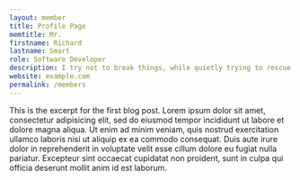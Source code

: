```yaml
---
layout: member
title: Profile Page 
memtitle: Mr.
firstname: Richard
lastname: Smart
role: Software Developer
description: I try not to break things, while quietly trying to rescue lolcats.
website: example.com
permalink: /members
---
```


  This is the excerpt for the first blog post.   Lorem ipsum dolor sit amet, consectetur adipisicing elit, sed do eiusmod tempor incididunt ut labore et dolore magna aliqua. Ut enim ad minim veniam, quis nostrud exercitation ullamco laboris nisi ut aliquip ex ea commodo consequat. Duis aute irure dolor in reprehenderit in voluptate velit esse cillum dolore eu fugiat nulla pariatur. Excepteur sint occaecat cupidatat non proident, sunt in culpa qui officia deserunt mollit anim id est laborum.
